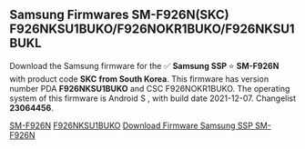 <h2>Samsung Firmwares SM-F926N(SKC) F926NKSU1BUKO/F926NOKR1BUKO/F926NKSU1BUKL</h2>
Download the Samsung firmware for the ✅ <strong>Samsung SSP </strong> ⭐ <strong>SM-F926N</strong> with product code <strong>SKC</strong> <strong> from South Korea</strong>. This firmware has version number PDA <strong>F926NKSU1BUKO</strong> and CSC F926NOKR1BUKO. The operating system of this firmware is Android S , with build date 2021-12-07. Changelist <strong>23064456</strong>.


[SM-F926N](https://samfirm.shop/samsung/model/SM-F926N)
[F926NKSU1BUKO](https://samfirm.shop/samsung/pda/F926NKSU1BUKO)
[Download Firmware Samsung SSP SM-F926N](https://samfirm.shop/samsung/firmware/480945)
